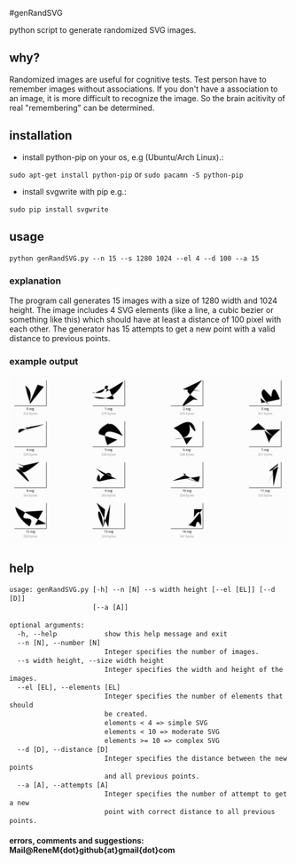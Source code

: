 #genRandSVG

python script to generate randomized SVG images.

## why?

Randomized images are useful for cognitive tests. Test person have to remember images without associations.
If you don't have a association to an image, it is more difficult to recognize the image. So the brain acitivity of real "remembering" can be determined.

## installation

- install python-pip on your os, e.g (Ubuntu/Arch Linux).:

`sudo apt-get install python-pip` or `sudo pacamn -S python-pip`

- install svgwrite with pip e.g.:

`sudo pip install svgwrite`


## usage

`python genRandSVG.py --n 15 --s 1280 1024 --el 4 --d 100 --a 15`

### explanation

The program call generates 15 images with a size of 1280 width and 1024 height. The image includes 4 SVG elements (like a line, a cubic bezier or something like this) which should have at least a distance of 100 pixel with each other. The generator has 15 attempts to get a new point with a valid distance to previous points.

### example output

![ScreenShot](https://raw.githubusercontent.com/ReneMuhl/genRandSVG/master/genRandSVG/meta/example_output.png)


## help

```
usage: genRandSVG.py [-h] --n [N] --s width height [--el [EL]] [--d [D]]
                     [--a [A]]

optional arguments:
  -h, --help            show this help message and exit
  --n [N], --number [N]
                        Integer specifies the number of images.
  --s width height, --size width height
                        Integer specifies the width and height of the images.
  --el [EL], --elements [EL]
                        Integer specifies the number of elements that should
                        be created.
                        elements < 4 => simple SVG
                        elements < 10 => moderate SVG
                        elements >= 10 => complex SVG
  --d [D], --distance [D]
                        Integer specifies the distance between the new points
                        and all previous points.
  --a [A], --attempts [A]
                        Integer specifies the number of attempt to get a new
                        point with correct distance to all previous points.

```

#### errors, comments and suggestions: Mail@ReneM{dot}github{at}gmail{dot}com
